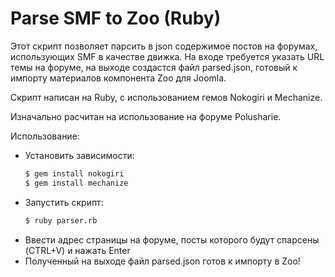 # Parse SMF to Zoo (Ruby)

Этот скрипт позволяет парсить в json содержимое постов на форумах, использующих SMF в качестве движка. На входе требуется указать URL темы на форуме, на выходе создастся файл parsed.json, готовый к импорту материалов компонента Zoo для Joomla.

Скрипт написан на Ruby, с использованием гемов Nokogiri и Mechanize.

Изначально расчитан на использование на форуме Polusharie.

Использование:
  - Установить зависимости:
    ```sh
    $ gem install nokogiri
    $ gem install mechanize
    ```
  - Запустить скрипт:
    ```sh
    $ ruby parser.rb
    ```
  - Ввести адрес страницы на форуме, посты которого будут спарсены (CTRL+V) и нажать Enter
  - Полученный на выходе файл parsed.json готов к импорту в Zoo!